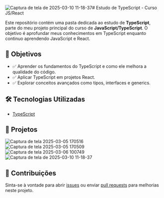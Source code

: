 ![Captura de tela de 2025-03-10 11-18-37](https://github.com/user-attachments/assets/4aa9b214-37f7-48bc-a517-2dfda88a55e8)# Estudo de TypeScript - Curso JS/React

Este repositório contém uma pasta dedicada ao estudo de **TypeScript**, parte do meu projeto principal do curso de **JavaScript/TypeScript**. O objetivo é aprofundar meus conhecimentos em TypeScript enquanto continuo aprendendo JavaScript e React.

## 📌 Objetivos

- ✅ Aprender os fundamentos do TypeScript e como ele melhora a qualidade do código.  
- ✅ Aplicar TypeScript em projetos React.  
- ✅ Explorar conceitos avançados como tipos, interfaces e generics.  

## 🛠 Tecnologias Utilizadas

- [TypeScript](https://www.typescriptlang.org/)  

## 📂 Projetos  

![Captura de tela 2025-03-05 170516](https://github.com/user-attachments/assets/291ed758-442e-48c4-8145-9e84d411ffd1)  
![Captura de tela 2025-03-05 170509](https://github.com/user-attachments/assets/d7dcb13d-0411-42c5-9c19-c5c9b185e313)  
![Captura de tela 2025-03-06 100749](https://github.com/user-attachments/assets/24613d1e-6882-4299-9e3c-3e7e88afcdce)
![Captura de tela de 2025-03-10 11-18-37](https://github.com/user-attachments/assets/fe0ae5d2-7e7e-4f18-9798-3d2a660753d7)



## 🤝 Contribuições  

Sinta-se à vontade para abrir [issues](https://github.com/seu-repositorio/issues) ou enviar [pull requests](https://github.com/seu-repositorio/pulls) para melhorias neste projeto.  
